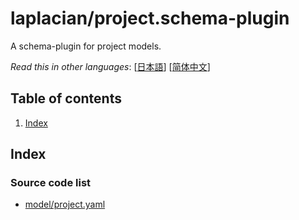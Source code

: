 <!-- @head-content@ -->
# laplacian/project.schema-plugin

A schema-plugin for project models.


*Read this in other languages*: [[日本語](README_ja.md)] [[简体中文](README_zh.md)]
<!-- @head-content@ -->

<!-- @toc@ -->
## Table of contents
1. [Index](#Index)


<!-- @toc@ -->

<!-- @main-content@ -->
## Index


### Source code list


- [model/project.yaml](<./model/project.yaml>)


<!-- @main-content@ -->